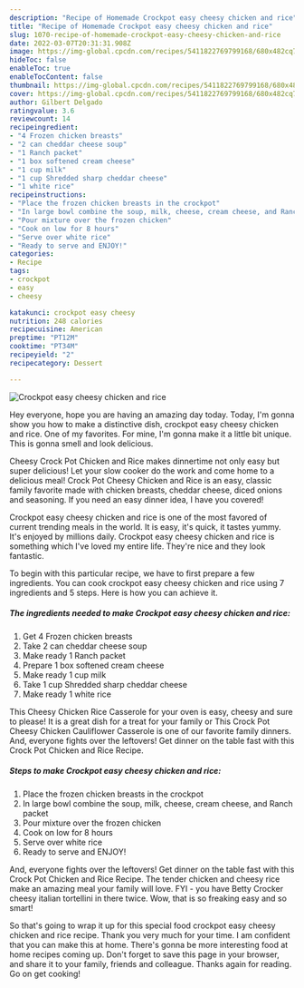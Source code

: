 ```yaml
---
description: "Recipe of Homemade Crockpot easy cheesy chicken and rice"
title: "Recipe of Homemade Crockpot easy cheesy chicken and rice"
slug: 1070-recipe-of-homemade-crockpot-easy-cheesy-chicken-and-rice
date: 2022-03-07T20:31:31.908Z
image: https://img-global.cpcdn.com/recipes/5411822769799168/680x482cq70/crockpot-easy-cheesy-chicken-and-rice-recipe-main-photo.jpg
hideToc: false
enableToc: true
enableTocContent: false
thumbnail: https://img-global.cpcdn.com/recipes/5411822769799168/680x482cq70/crockpot-easy-cheesy-chicken-and-rice-recipe-main-photo.jpg
cover: https://img-global.cpcdn.com/recipes/5411822769799168/680x482cq70/crockpot-easy-cheesy-chicken-and-rice-recipe-main-photo.jpg
author: Gilbert Delgado
ratingvalue: 3.6
reviewcount: 14
recipeingredient:
- "4 Frozen chicken breasts"
- "2 can cheddar cheese soup"
- "1 Ranch packet"
- "1 box softened cream cheese"
- "1 cup milk"
- "1 cup Shredded sharp cheddar cheese"
- "1 white rice"
recipeinstructions:
- "Place the frozen chicken breasts in the crockpot"
- "In large bowl combine the soup, milk, cheese, cream cheese, and Ranch packet"
- "Pour mixture over the frozen chicken"
- "Cook on low for 8 hours"
- "Serve over white rice"
- "Ready to serve and ENJOY!"
categories:
- Recipe
tags:
- crockpot
- easy
- cheesy

katakunci: crockpot easy cheesy 
nutrition: 248 calories
recipecuisine: American
preptime: "PT12M"
cooktime: "PT34M"
recipeyield: "2"
recipecategory: Dessert

---
```



![Crockpot easy cheesy chicken and rice](https://img-global.cpcdn.com/recipes/5411822769799168/680x482cq70/crockpot-easy-cheesy-chicken-and-rice-recipe-main-photo.jpg)

Hey everyone, hope you are having an amazing day today. Today, I'm gonna show you how to make a distinctive dish, crockpot easy cheesy chicken and rice. One of my favorites. For mine, I'm gonna make it a little bit unique. This is gonna smell and look delicious.

Cheesy Crock Pot Chicken and Rice makes dinnertime not only easy but super delicious! Let your slow cooker do the work and come home to a delicious meal! Crock Pot Cheesy Chicken and Rice is an easy, classic family favorite made with chicken breasts, cheddar cheese, diced onions and seasoning. If you need an easy dinner idea, I have you covered!

Crockpot easy cheesy chicken and rice is one of the most favored of current trending meals in the world. It is easy, it's quick, it tastes yummy. It's enjoyed by millions daily. Crockpot easy cheesy chicken and rice is something which I've loved my entire life. They're nice and they look fantastic.


To begin with this particular recipe, we have to first prepare a few ingredients. You can cook crockpot easy cheesy chicken and rice using 7 ingredients and 5 steps. Here is how you can achieve it.

<!--inarticleads1-->

##### The ingredients needed to make Crockpot easy cheesy chicken and rice:

1. Get 4 Frozen chicken breasts
1. Take 2 can cheddar cheese soup
1. Make ready 1 Ranch packet
1. Prepare 1 box softened cream cheese
1. Make ready 1 cup milk
1. Take 1 cup Shredded sharp cheddar cheese
1. Make ready 1 white rice


This Cheesy Chicken Rice Casserole for your oven is easy, cheesy and sure to please! It is a great dish for a treat for your family or This Crock Pot Cheesy Chicken Cauliflower Casserole is one of our favorite family dinners. And, everyone fights over the leftovers! Get dinner on the table fast with this Crock Pot Chicken and Rice Recipe. 

<!--inarticleads2-->

##### Steps to make Crockpot easy cheesy chicken and rice:

1. Place the frozen chicken breasts in the crockpot
1. In large bowl combine the soup, milk, cheese, cream cheese, and Ranch packet
1. Pour mixture over the frozen chicken
1. Cook on low for 8 hours
1. Serve over white rice
1. Ready to serve and ENJOY!

And, everyone fights over the leftovers! Get dinner on the table fast with this Crock Pot Chicken and Rice Recipe. The tender chicken and cheesy rice make an amazing meal your family will love. FYI - you have Betty Crocker cheesy italian tortellini in there twice. Wow, that is so freaking easy and so smart! 

So that's going to wrap it up for this special food crockpot easy cheesy chicken and rice recipe. Thank you very much for your time. I am confident that you can make this at home. There's gonna be more interesting food at home recipes coming up. Don't forget to save this page in your browser, and share it to your family, friends and colleague. Thanks again for reading. Go on get cooking!
